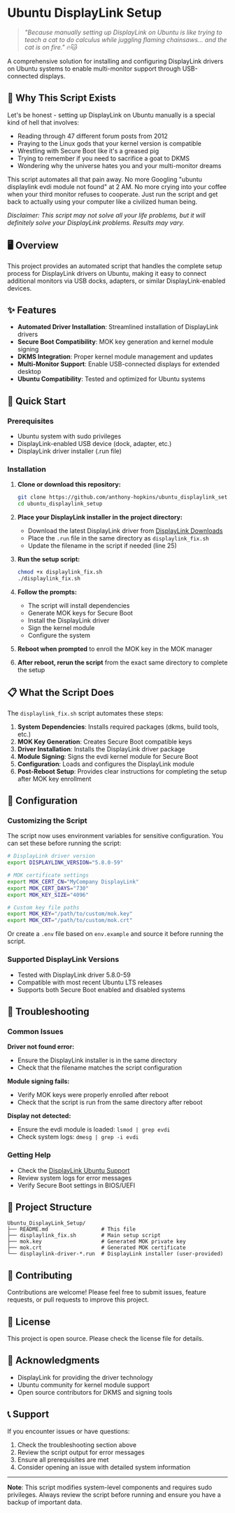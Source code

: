 # Ubuntu DisplayLink Setup

> *"Because manually setting up DisplayLink on Ubuntu is like trying to teach a cat to do calculus while juggling flaming chainsaws... and the cat is on fire."* 🔥🐱

A comprehensive solution for installing and configuring DisplayLink drivers on Ubuntu systems to enable multi-monitor support through USB-connected displays.

## 🤬 Why This Script Exists

Let's be honest - setting up DisplayLink on Ubuntu manually is a special kind of hell that involves:
- Reading through 47 different forum posts from 2012
- Praying to the Linux gods that your kernel version is compatible
- Wrestling with Secure Boot like it's a greased pig
- Trying to remember if you need to sacrifice a goat to DKMS
- Wondering why the universe hates you and your multi-monitor dreams

This script automates all that pain away. No more Googling "ubuntu displaylink evdi module not found" at 2 AM. No more crying into your coffee when your third monitor refuses to cooperate. Just run the script and get back to actually using your computer like a civilized human being.

*Disclaimer: This script may not solve all your life problems, but it will definitely solve your DisplayLink problems. Results may vary.*

## 🖥️ Overview

This project provides an automated script that handles the complete setup process for DisplayLink drivers on Ubuntu, making it easy to connect additional monitors via USB docks, adapters, or similar DisplayLink-enabled devices.

## ✨ Features

- **Automated Driver Installation**: Streamlined installation of DisplayLink drivers
- **Secure Boot Compatibility**: MOK key generation and kernel module signing
- **DKMS Integration**: Proper kernel module management and updates
- **Multi-Monitor Support**: Enable USB-connected displays for extended desktop
- **Ubuntu Compatibility**: Tested and optimized for Ubuntu systems

## 🚀 Quick Start

### Prerequisites

- Ubuntu system with sudo privileges
- DisplayLink-enabled USB device (dock, adapter, etc.)
- DisplayLink driver installer (.run file)

### Installation

1. **Clone or download this repository:**
   ```bash
   git clone https://github.com/anthony-hopkins/ubuntu_displaylink_setup.git
   cd ubuntu_displaylink_setup
   ```

2. **Place your DisplayLink installer in the project directory:**
   - Download the latest DisplayLink driver from [DisplayLink Downloads](https://www.synaptics.com/products/displaylink-graphics/downloads/ubuntu)
   - Place the `.run` file in the same directory as `displaylink_fix.sh`
   - Update the filename in the script if needed (line 25)

3. **Run the setup script:**
   ```bash
   chmod +x displaylink_fix.sh
   ./displaylink_fix.sh
   ```

4. **Follow the prompts:**
   - The script will install dependencies
   - Generate MOK keys for Secure Boot
   - Install the DisplayLink driver
   - Sign the kernel module
   - Configure the system

5. **Reboot when prompted** to enroll the MOK key in the MOK manager

6. **After reboot, rerun the script** from the exact same directory to complete the setup

## 📋 What the Script Does

The `displaylink_fix.sh` script automates these steps:

1. **System Dependencies**: Installs required packages (dkms, build tools, etc.)
2. **MOK Key Generation**: Creates Secure Boot compatible keys
3. **Driver Installation**: Installs the DisplayLink driver package
4. **Module Signing**: Signs the evdi kernel module for Secure Boot
5. **Configuration**: Loads and configures the DisplayLink module
6. **Post-Reboot Setup**: Provides clear instructions for completing the setup after MOK key enrollment

## 🔧 Configuration

### Customizing the Script

The script now uses environment variables for sensitive configuration. You can set these before running the script:

```bash
# DisplayLink driver version
export DISPLAYLINK_VERSION="5.8.0-59"

# MOK certificate settings
export MOK_CERT_CN="MyCompany DisplayLink"
export MOK_CERT_DAYS="730"
export MOK_KEY_SIZE="4096"

# Custom key file paths
export MOK_KEY="/path/to/custom/mok.key"
export MOK_CRT="/path/to/custom/mok.crt"
```

Or create a `.env` file based on `env.example` and source it before running the script.

### Supported DisplayLink Versions

- Tested with DisplayLink driver 5.8.0-59
- Compatible with most recent Ubuntu LTS releases
- Supports both Secure Boot enabled and disabled systems

## 🐛 Troubleshooting

### Common Issues

**Driver not found error:**
- Ensure the DisplayLink installer is in the same directory
- Check that the filename matches the script configuration

**Module signing fails:**
- Verify MOK keys were properly enrolled after reboot
- Check that the script is run from the same directory after reboot

**Display not detected:**
- Ensure the evdi module is loaded: `lsmod | grep evdi`
- Check system logs: `dmesg | grep -i evdi`

### Getting Help

- Check the [DisplayLink Ubuntu Support](https://support.displaylink.com/knowledgebase/articles/1181624-ubuntu-20-04-18-04-16-04-14-04-12-04)
- Review system logs for error messages
- Verify Secure Boot settings in BIOS/UEFI

## 📁 Project Structure

```
Ubuntu_DisplayLink_Setup/
├── README.md                 # This file
├── displaylink_fix.sh        # Main setup script
├── mok.key                   # Generated MOK private key
├── mok.crt                   # Generated MOK certificate
└── displaylink-driver-*.run  # DisplayLink installer (user-provided)
```

## 🤝 Contributing

Contributions are welcome! Please feel free to submit issues, feature requests, or pull requests to improve this project.

## 📄 License

This project is open source. Please check the license file for details.

## 🙏 Acknowledgments

- DisplayLink for providing the driver technology
- Ubuntu community for kernel module support
- Open source contributors for DKMS and signing tools

## 📞 Support

If you encounter issues or have questions:

1. Check the troubleshooting section above
2. Review the script output for error messages
3. Ensure all prerequisites are met
4. Consider opening an issue with detailed system information

---

**Note**: This script modifies system-level components and requires sudo privileges. Always review the script before running and ensure you have a backup of important data.
